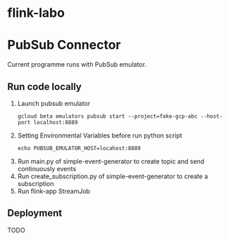 # flink-labo

# PubSub Connector
Current programme runs with PubSub emulator.

## Run code locally
1. Launch pubsub emulator
   ```
   gcloud beta emulators pubsub start --project=fake-gcp-abc --host-port localhost:8889
   ```
2. Setting Environmental Variables before run python script
   ```
   echo PUBSUB_EMULATOR_HOST=locahost:8889
   ```
3. Run main.py of simple-event-generator to create topic and send continuously events
3. Run create_subscription.py of simple-event-generator to create a subscription
4. Run flink-app StreamJob

## Deployment
TODO